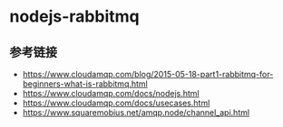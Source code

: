 # nodejs-rabbitmq

## 参考链接

- https://www.cloudamqp.com/blog/2015-05-18-part1-rabbitmq-for-beginners-what-is-rabbitmq.html
- https://www.cloudamqp.com/docs/nodejs.html
- https://www.cloudamqp.com/docs/usecases.html
- https://www.squaremobius.net/amqp.node/channel_api.html
